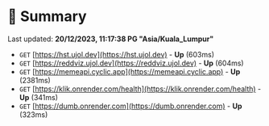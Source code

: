 # 📖 Summary
Last updated: **20/12/2023, 11:17:38 PG "Asia/Kuala_Lumpur"**

- `GET` [https://hst.ujol.dev](https://hst.ujol.dev) - **Up** (603ms)
- `GET` [https://reddviz.ujol.dev](https://reddviz.ujol.dev) - **Up** (604ms)
- `GET` [https://memeapi.cyclic.app](https://memeapi.cyclic.app) - **Up** (2381ms)
- `GET` [https://klik.onrender.com/health](https://klik.onrender.com/health) - **Up** (341ms)
- `GET` [https://dumb.onrender.com](https://dumb.onrender.com) - **Up** (323ms)
